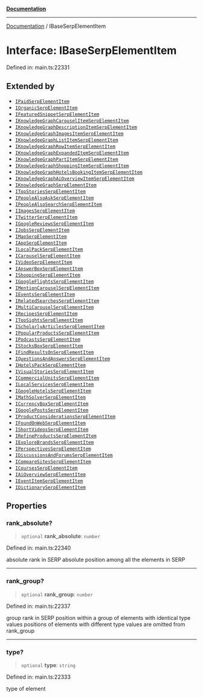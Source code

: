 [**Documentation**](../README.md)

***

[Documentation](../README.md) / IBaseSerpElementItem

# Interface: IBaseSerpElementItem

Defined in: main.ts:22331

## Extended by

- [`IPaidSerpElementItem`](IPaidSerpElementItem.md)
- [`IOrganicSerpElementItem`](IOrganicSerpElementItem.md)
- [`IFeaturedSnippetSerpElementItem`](IFeaturedSnippetSerpElementItem.md)
- [`IKnowledgeGraphCarouselItemSerpElementItem`](IKnowledgeGraphCarouselItemSerpElementItem.md)
- [`IKnowledgeGraphDescriptionItemSerpElementItem`](IKnowledgeGraphDescriptionItemSerpElementItem.md)
- [`IKnowledgeGraphImagesItemSerpElementItem`](IKnowledgeGraphImagesItemSerpElementItem.md)
- [`IKnowledgeGraphListItemSerpElementItem`](IKnowledgeGraphListItemSerpElementItem.md)
- [`IKnowledgeGraphRowItemSerpElementItem`](IKnowledgeGraphRowItemSerpElementItem.md)
- [`IKnowledgeGraphExpandedItemSerpElementItem`](IKnowledgeGraphExpandedItemSerpElementItem.md)
- [`IKnowledgeGraphPartItemSerpElementItem`](IKnowledgeGraphPartItemSerpElementItem.md)
- [`IKnowledgeGraphShoppingItemSerpElementItem`](IKnowledgeGraphShoppingItemSerpElementItem.md)
- [`IKnowledgeGraphHotelsBookingItemSerpElementItem`](IKnowledgeGraphHotelsBookingItemSerpElementItem.md)
- [`IKnowledgeGraphAiOverviewItemSerpElementItem`](IKnowledgeGraphAiOverviewItemSerpElementItem.md)
- [`IKnowledgeGraphSerpElementItem`](IKnowledgeGraphSerpElementItem.md)
- [`ITopStoriesSerpElementItem`](ITopStoriesSerpElementItem.md)
- [`IPeopleAlsoAskSerpElementItem`](IPeopleAlsoAskSerpElementItem.md)
- [`IPeopleAlsoSearchSerpElementItem`](IPeopleAlsoSearchSerpElementItem.md)
- [`IImagesSerpElementItem`](IImagesSerpElementItem.md)
- [`ITwitterSerpElementItem`](ITwitterSerpElementItem.md)
- [`IGoogleReviewsSerpElementItem`](IGoogleReviewsSerpElementItem.md)
- [`IJobsSerpElementItem`](IJobsSerpElementItem.md)
- [`IMapSerpElementItem`](IMapSerpElementItem.md)
- [`IAppSerpElementItem`](IAppSerpElementItem.md)
- [`ILocalPackSerpElementItem`](ILocalPackSerpElementItem.md)
- [`ICarouselSerpElementItem`](ICarouselSerpElementItem.md)
- [`IVideoSerpElementItem`](IVideoSerpElementItem.md)
- [`IAnswerBoxSerpElementItem`](IAnswerBoxSerpElementItem.md)
- [`IShoppingSerpElementItem`](IShoppingSerpElementItem.md)
- [`IGoogleFlightsSerpElementItem`](IGoogleFlightsSerpElementItem.md)
- [`IMentionCarouselSerpElementItem`](IMentionCarouselSerpElementItem.md)
- [`IEventsSerpElementItem`](IEventsSerpElementItem.md)
- [`IRelatedSearchesSerpElementItem`](IRelatedSearchesSerpElementItem.md)
- [`IMultiCarouselSerpElementItem`](IMultiCarouselSerpElementItem.md)
- [`IRecipesSerpElementItem`](IRecipesSerpElementItem.md)
- [`ITopSightsSerpElementItem`](ITopSightsSerpElementItem.md)
- [`IScholarlyArticlesSerpElementItem`](IScholarlyArticlesSerpElementItem.md)
- [`IPopularProductsSerpElementItem`](IPopularProductsSerpElementItem.md)
- [`IPodcastsSerpElementItem`](IPodcastsSerpElementItem.md)
- [`IStocksBoxSerpElementItem`](IStocksBoxSerpElementItem.md)
- [`IFindResultsOnSerpElementItem`](IFindResultsOnSerpElementItem.md)
- [`IQuestionsAndAnswersSerpElementItem`](IQuestionsAndAnswersSerpElementItem.md)
- [`IHotelsPackSerpElementItem`](IHotelsPackSerpElementItem.md)
- [`IVisualStoriesSerpElementItem`](IVisualStoriesSerpElementItem.md)
- [`ICommercialUnitsSerpElementItem`](ICommercialUnitsSerpElementItem.md)
- [`ILocalServicesSerpElementItem`](ILocalServicesSerpElementItem.md)
- [`IGoogleHotelsSerpElementItem`](IGoogleHotelsSerpElementItem.md)
- [`IMathSolverSerpElementItem`](IMathSolverSerpElementItem.md)
- [`ICurrencyBoxSerpElementItem`](ICurrencyBoxSerpElementItem.md)
- [`IGooglePostsSerpElementItem`](IGooglePostsSerpElementItem.md)
- [`IProductConsiderationsSerpElementItem`](IProductConsiderationsSerpElementItem.md)
- [`IFoundOnWebSerpElementItem`](IFoundOnWebSerpElementItem.md)
- [`IShortVideosSerpElementItem`](IShortVideosSerpElementItem.md)
- [`IRefineProductsSerpElementItem`](IRefineProductsSerpElementItem.md)
- [`IExploreBrandsSerpElementItem`](IExploreBrandsSerpElementItem.md)
- [`IPerspectivesSerpElementItem`](IPerspectivesSerpElementItem.md)
- [`IDiscussionsAndForumsSerpElementItem`](IDiscussionsAndForumsSerpElementItem.md)
- [`ICompareSitesSerpElementItem`](ICompareSitesSerpElementItem.md)
- [`ICoursesSerpElementItem`](ICoursesSerpElementItem.md)
- [`IAiOverviewSerpElementItem`](IAiOverviewSerpElementItem.md)
- [`IEventItemSerpElementItem`](IEventItemSerpElementItem.md)
- [`IDictionarySerpElementItem`](IDictionarySerpElementItem.md)

## Properties

### rank\_absolute?

> `optional` **rank\_absolute**: `number`

Defined in: main.ts:22340

absolute rank in SERP
absolute position among all the elements in SERP

***

### rank\_group?

> `optional` **rank\_group**: `number`

Defined in: main.ts:22337

group rank in SERP
position within a group of elements with identical type values
positions of elements with different type values are omitted from rank_group

***

### type?

> `optional` **type**: `string`

Defined in: main.ts:22333

type of element
